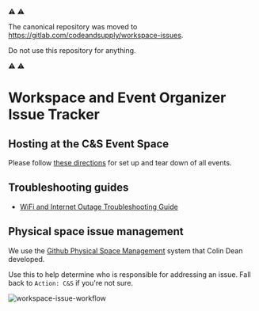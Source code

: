 :warning: :warning:

The canonical repository was moved to https://gitlab.com/codeandsupply/workspace-issues.

Do not use this repository for anything.

:warning: :warning:

# Workspace and Event Organizer Issue Tracker

## Hosting at the C&S Event Space

Please follow [these directions](hosting-events/README.md) for set up and tear down of all events.

## Troubleshooting guides

* [WiFi and Internet Outage Troubleshooting Guide](WiFi%20and%20Internet%20Outage%20Troubleshooting%20Guide.md)

## Physical space issue management

We use the [Github Physical Space Management](https://medium.com/@colindean/using-github-to-track-issues-with-physical-space-b2efe37b96ad) system that Colin Dean developed.

Use this to help determine who is responsible for addressing an issue. Fall back to `Action: C&S` if you're not sure.

![workspace-issue-workflow](https://user-images.githubusercontent.com/197224/51359863-824d5200-1a97-11e9-9f8a-834625b00939.png)
